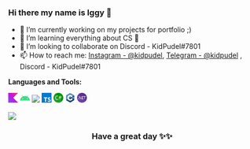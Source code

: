 ### Hi there my name is Iggy 👋

<!--
**KidPudel/KidPudel** is a ✨ _special_ ✨ repository because its `README.md` (this file) appears on your GitHub profile.
-->

- 🔭 I’m currently working on my projects for portfolio ;)
- 🌱 I’m learning everything about CS 🌌
- 👯 I’m looking to collaborate on Discord - KidPudel#7801
- 📫 How to reach me: [Instagram - @kidpudel](https://www.instagram.com/kidpudel/), [Telegram - @kidpudel](https://t.me/kidpudel) , Discord - KidPudel#7801


**Languages and Tools:**  

<code><img height="20" src="https://raw.githubusercontent.com/github/explore/80688e429a7d4ef2fca1e82350fe8e3517d3494d/topics/kotlin/kotlin.png"></code>
<code><img height="20" src="https://raw.githubusercontent.com/github/explore/80688e429a7d4ef2fca1e82350fe8e3517d3494d/topics/android/android.png"></code>
<code><img height="20" src="https://avatars.githubusercontent.com/u/14101776?s=48&v=4"></code>
<code><img height="20" src="https://raw.githubusercontent.com/github/explore/80688e429a7d4ef2fca1e82350fe8e3517d3494d/topics/typescript/typescript.png"></code>
<code><img height="20" src="https://raw.githubusercontent.com/github/explore/80688e429a7d4ef2fca1e82350fe8e3517d3494d/topics/csharp/csharp.png"></code>
<code><img height="20" src="https://raw.githubusercontent.com/github/explore/80688e429a7d4ef2fca1e82350fe8e3517d3494d/topics/cpp/cpp.png"></code>
<code><img height="20" src="https://raw.githubusercontent.com/github/explore/80688e429a7d4ef2fca1e82350fe8e3517d3494d/topics/dotnet/dotnet.png"></code>

<a href="https://github.com/kidpudel">
  <img align="center" src="https://github-readme-stats.vercel.app/api/top-langs/?username=kidpudel&theme=dark&hide_langs_below=1" />
</a>
<div align="center">


### Have a great day ✨✨

</div>

